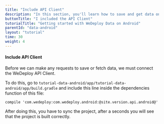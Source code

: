 ```yaml
---
title: "Include API Client"
description: "In this section, you'll learn how to save and get data on Android using the WeDeploy API Client."
buttonTitle: "I included the API Client"
tutorialTitle: "Getting started with WeDeploy Data on Android"
parentId: "data-android"
layout: "tutorial"
time: 30
weight: 4
---
```


#### Include API Client

Before we can make any requests to save or fetch data, we must connect the WeDeploy API Client.

To do this, go to `tutorial-data-android/app/tutorial-data-android/app/build.gradle` and include this line inside the dependencies function of this file:

```text/x-groovy
compile 'com.wedeploy:com.wedeploy.android:@site.version.api.android@'
```

After doing this, you have to sync the project, after a seconds you will see that the project is built correctly.
